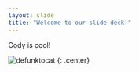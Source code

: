 ```yaml
---
layout: slide
title: "Welcome to our slide deck!"
---
```


Cody is cool!

![defunktocat](https://octodex.github.com/images/defunktocat.png)
{: .center}
